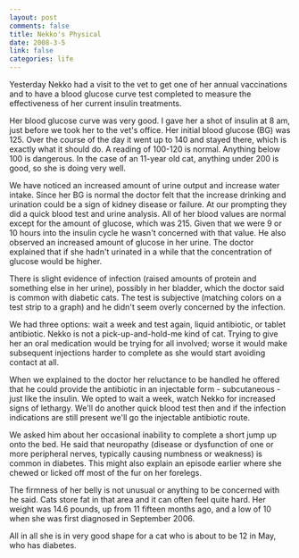 ```yaml
--- 
layout: post
comments: false
title: Nekko's Physical
date: 2008-3-5
link: false
categories: life
---
```

Yesterday Nekko had a visit to the vet to get one of her annual vaccinations and to have a blood glucose curve test completed to measure the effectiveness of her current insulin treatments.

Her blood glucose curve was very good.  I gave her a shot of insulin at 8 am, just before we took her to the vet's office.  Her initial blood glucose (BG) was 125.  Over the course of the day it went up to 140 and stayed there, which is exactly what it should do.  A reading of 100-120 is normal.  Anything below 100 is dangerous.  In the case of an 11-year old cat, anything under 200 is good, so she is doing very well.

We have noticed an increased amount of urine output and increase water intake.  Since her BG is normal the doctor felt that the increase drinking and urination could be a sign of kidney disease or failure.  At our prompting they did a quick blood test and urine analysis.  All of her blood values are normal except for the amount of glucose, which was 215.  Given that we were 9 or 10 hours into the insulin cycle he wasn't concerned with that value.  He also observed an increased amount of glucose in her urine.  The doctor explained that if she hadn't urinated in a while that the concentration of glucose would be higher.

There is slight evidence of infection (raised amounts of protein and something else in her urine), possibly in her bladder, which the doctor said is common with diabetic cats.  The test is subjective (matching colors on a test strip to a graph) and he didn't seem overly concerned by the infection.

We had three options:  wait a week and test again, liquid antibiotic, or tablet antibiotic.  Nekko is not a pick-up-and-hold-me kind of cat.  Trying to give her an oral medication would be trying for all involved; worse it would make subsequent injections harder to complete as she would start avoiding contact at all.

When we explained to the doctor her reluctance to be handled he offered that he could provide the antibiotic in an injectable form - subcutaneous - just like the insulin.  We opted to wait a week, watch Nekko for increased signs of lethargy.  We'll do another quick blood test then and if the infection indications are still present we'll go the injectable antibiotic route.

We asked him about her occasional inability to complete a short jump up onto the bed.  He said that neuropathy (disease or dysfunction of one or more peripheral nerves, typically causing numbness or weakness) is common in diabetes.  This might also explain an episode earlier where she chewed or licked off most of the fur on her forelegs.

The firmness of her belly is not unusual or anything to be concerned with he said.  Cats store fat in that area and it can often feel quite hard.  Her weight was 14.6 pounds, up from 11 fifteen months ago, and a low of 10 when she was first diagnosed in September 2006.

All in all she is in very good shape for a cat who is about to be 12 in May, who has diabetes.
